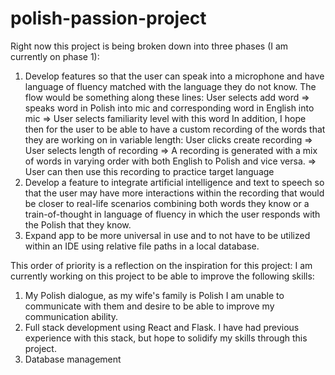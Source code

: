 # polish-passion-project

Right now this project is being broken down into three phases (I am currently on phase 1):
1. Develop features so that the user can speak into a microphone and have language of fluency matched with the language they do not know. The flow would be something along these lines:
     User selects add word => speaks word in Polish into mic and corresponding word in English into mic => User selects familiarity level with this word
   In addition, I hope then for the user to be able to have a custom recording of the words that they are working on in variable length:
      User clicks create recording => User selects length of recording => A recording is generated with a mix of words in varying order with both English to Polish and vice versa. => User can then use this recording to practice target language
2. Develop a feature to integrate artificial intelligence and text to speech so that the user may have more interactions within the recording that would be closer to real-life scenarios combining both words they know or a train-of-thought in language
     of fluency in which the user responds with the Polish that they know.
3. Expand app to be more universal in use and to not have to be utilized within an IDE using relative file paths in a local database.

This order of priority is a reflection on the inspiration for this project:
I am currently working on this project to be able to improve the following skills:
1. My Polish dialogue, as my wife's family is Polish I am unable to communicate with them and desire to be able to improve my communication ability.
2. Full stack development using React and Flask. I have had previous experience with this stack, but hope to solidify my skills through this project.
3. Database management
